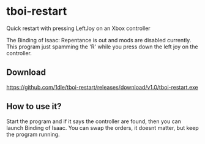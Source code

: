 # tboi-restart
Quick restart with pressing LeftJoy on an Xbox controller

The Binding of Isaac: Repentance is out and mods are disabled currently. This program just spamming the 'R' while you press down the left joy on the controller.

## Download
https://github.com/1dle/tboi-restart/releases/download/v1.0/tboi-restart.exe
## How to use it?
Start the program and if it says the controller are found, then you can launch Binding of Isaac. You can swap the orders, it doesnt matter, but keep the program running.
